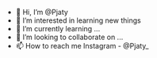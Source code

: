 - 👋 Hi, I’m @Pjaty
- 👀 I’m interested in learning new things
- 🌱 I’m currently learning ...
- 💞️ I’m looking to collaborate on ...
- 📫 How to reach me Instagram - @Pjaty_

<!---
Pjaty/Pjaty is a ✨ special ✨ repository because its `README.md` (this file) appears on your GitHub profile.
You can click the Preview link to take a look at your changes.
--->
